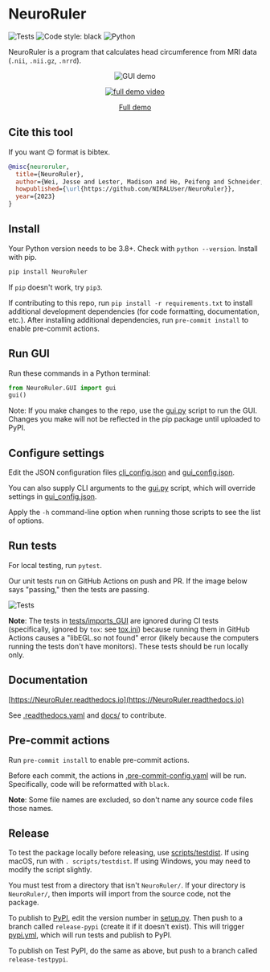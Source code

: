 # NeuroRuler

![Tests](https://github.com/NIRALUser/NeuroRuler/actions/workflows/tests.yml/badge.svg)
![Code style: black](https://img.shields.io/badge/code%20style-black-000000.svg)
![Python](https://img.shields.io/badge/python-3670A0?style=plastic&logo=python&logoColor=ffdd54)

NeuroRuler is a program that calculates head circumference from MRI data (`.nii`, `.nii.gz`, `.nrrd`).

<p align="center">
  <img src="https://i.imgur.com/nqwqHq8.gif" alt="GUI demo"/>
</p>

<p align="center">
  <a href="https://www.youtube.com/watch?v=ZhSg5xwzbmo"><img src="https://img.youtube.com/vi/ZhSg5xwzbmo/0.jpg" alt="full demo video"></a>
</p>

<p align="center">
  <a href="https://www.youtube.com/watch?v=ZhSg5xwzbmo">Full demo</a>
</p>

## Cite this tool

If you want 😉 format is bibtex.

```bibtex
@misc{neuroruler,
  title={NeuroRuler},
  author={Wei, Jesse and Lester, Madison and He, Peifeng and Schneider, Eric and Styner, Martin},
  howpublished={\url{https://github.com/NIRALUser/NeuroRuler}},
  year={2023}
}
```

## Install

Your Python version needs to be 3.8+. Check with `python --version`. Install with pip.

```sh
pip install NeuroRuler
```

If `pip` doesn't work, try `pip3`.

If contributing to this repo, run `pip install -r requirements.txt` to install additional development dependencies (for code formatting, documentation, etc.). After installing additional dependencies, run `pre-commit install` to enable pre-commit actions.

## Run GUI

Run these commands in a Python terminal:

```py
from NeuroRuler.GUI import gui
gui()
```

Note: If you make changes to the repo, use the [gui.py](https://github.com/COMP523TeamD/NeuroRuler/blob/main/gui.py) script to run the GUI. Changes you make will not be reflected in the pip package until uploaded to PyPI.

## Configure settings

Edit the JSON configuration files [cli_config.json](https://github.com/COMP523TeamD/NeuroRuler/blob/main/cli_config.json) and [gui_config.json](https://github.com/COMP523TeamD/NeuroRuler/blob/main/gui_config.json).

You can also supply CLI arguments to the [gui.py](https://github.com/COMP523TeamD/NeuroRuler/blob/main/cli_config.json) script, which will override settings in [gui_config.json](https://github.com/COMP523TeamD/NeuroRuler/blob/main/cli_config.json).

Apply the `-h` command-line option when running those scripts to see the list of options.

## Run tests

For local testing, run `pytest`.

Our unit tests run on GitHub Actions on push and PR. If the image below says "passing," then the tests are passing.

![Tests](https://github.com/NIRALUser/NeuroRuler/actions/workflows/tests.yml/badge.svg)

**Note**: The tests in [tests/imports_GUI](https://github.com/COMP523TeamD/NeuroRuler/tree/main/tests/imports_GUI) are ignored during CI tests (specifically, ignored by `tox`: see [tox.ini](https://github.com/COMP523TeamD/NeuroRuler/blob/main/tox.ini)) because running them in GitHub Actions causes a "libEGL.so not found" error (likely because the computers running the tests don't have monitors). These tests should be run locally only.

## Documentation

[https://NeuroRuler.readthedocs.io](https://NeuroRuler.readthedocs.io)

See [.readthedocs.yaml](https://github.com/COMP523TeamD/NeuroRuler/blob/main/.readthedocs.yaml) and [docs/](https://github.com/COMP523TeamD/NeuroRuler/tree/main/docs) to contribute.

## Pre-commit actions

Run `pre-commit install` to enable pre-commit actions.

Before each commit, the actions in [.pre-commit-config.yaml](https://github.com/COMP523TeamD/NeuroRuler/blob/main/.pre-commit-config.yaml) will be run. Specifically, code will be reformatted with `black`.

**Note**: Some file names are excluded, so don't name any source code files those names.

## Release

To test the package locally before releasing, use [scripts/testdist](scripts/testdist). If using macOS, run with `. scripts/testdist`. If using Windows, you may need to modify the script slightly.

You must test from a directory that isn't `NeuroRuler/`. If your directory is `NeuroRuler/`, then imports will import from the source code, not the package.

To publish to [PyPI](https://pypi.org/project/NeuroRuler/), edit the version number in [setup.py](https://github.com/COMP523TeamD/NeuroRuler/blob/main/setup.py). Then push to a branch called `release-pypi` (create it if it doesn't exist). This will trigger [pypi.yml](https://github.com/COMP523TeamD/NeuroRuler/blob/main/.github/workflows/pypi.yml), which will run tests and publish to PyPI.

To publish on Test PyPI, do the same as above, but push to a branch called `release-testpypi`.
